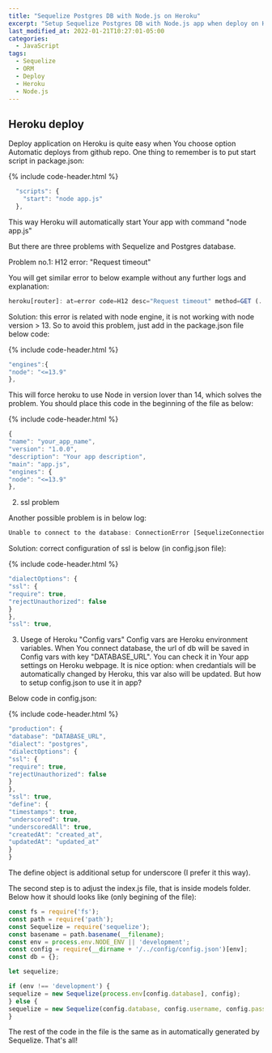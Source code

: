 ```yaml
---
title: "Sequelize Postgres DB with Node.js on Heroku"
excerpt: "Setup Sequelize Postgres DB with Node.js app when deploy on Heroku"
last_modified_at: 2022-01-21T10:27:01-05:00
categories:
  - JavaScript
tags: 
  - Sequelize
  - ORM
  - Deploy
  - Heroku
  - Node.js
---
```


<!-- short intrduction -->
## Heroku deploy

Deploy application on Heroku is quite easy when You choose option Automatic deploys from github repo. One thing to remember is to put start script in package.json:

{% include code-header.html %}
```js
  "scripts": {
    "start": "node app.js"
  },
```
This way Heroku will automatically start Your app with command "node app.js"

But there are three problems with Sequelize and Postgres database. 

Problem no.1: H12 error: "Request timeout"

You will get similar error to below example without any further logs and explanation:

```js
heroku[router]: at=error code=H12 desc="Request timeout" method=GET (...) dyno=web.1 connect=0ms service=30000ms status=503 bytes=0 protocol=https
```

Solution: this error is related with node engine, it is not working with node version > 13. So to avoid this problem, just add in the package.json file below code:

{% include code-header.html %}
```js
"engines":{
"node": "<=13.9"
},
```
This will force heroku to use Node in version lover than 14, which solves the problem. You should place this code in the beginning of the file as below:

{% include code-header.html %}
```js
{
"name": "your_app_name",
"version": "1.0.0",
"description": "Your app description",
"main": "app.js",
"engines": {
"node": "<=13.9"
},
```

2. ssl problem

Another possible problem is in below log:

```js
Unable to connect to the database: ConnectionError [SequelizeConnectionError]: self signed certificate
```

Solution: correct configuration of ssl is below (in config.json file):

{% include code-header.html %}
```js
"dialectOptions": {
"ssl": {
"require": true,
"rejectUnauthorized": false
}
},
"ssl": true,
```

3. Usege of Heroku "Config vars"
Config vars are Heroku environment variables. When You connect database, the url of db will be saved in Config vars with key "DATABASE_URL". You can check it in Your app settings on Heroku webpage. It is nice option: when credantials will be automatically changed by Heroku, this var also will be updated. But how to setup config.json to use it in app? 

Below code in config.json:

{% include code-header.html %}
```js
"production": {
"database": "DATABASE_URL",
"dialect": "postgres",
"dialectOptions": {
"ssl": {
"require": true,
"rejectUnauthorized": false
}
},
"ssl": true,
"define": {
"timestamps": true,
"underscored": true,
"underscoredAll": true,
"createdAt": "created_at",
"updatedAt": "updated_at"
}
}
```
The define object is additional setup for underscore (I prefer it this way).

The second step is to adjust the index.js file, that is inside models folder.
Below how it should looks like (only begining of the file):

```js
const fs = require('fs');
const path = require('path');
const Sequelize = require('sequelize');
const basename = path.basename(__filename);
const env = process.env.NODE_ENV || 'development';
const config = require(__dirname + '/../config/config.json')[env];
const db = {};

let sequelize;

if (env !== 'development') {
sequelize = new Sequelize(process.env[config.database], config);
} else {
sequelize = new Sequelize(config.database, config.username, config.password, config);
}
```

The rest of the code  in the file is the same as in automatically generated by Sequelize.
That's all!




